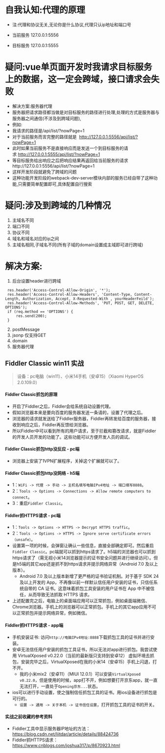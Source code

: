 # 自我认知:代理的原理
* 注:代理和协议无关,无论你是什么协议,代理只认ip地址和端口号

* 当前服务 127.0.0.1:5556
* 目标服务 127.0.0.1:5555

# 疑问:vue单页面开发时我请求目标服务上的数据，这一定会跨域，接口请求会失败
* 解决方案:服务器代理
* 服务器把请求路径都当做是对目标服务的路径进行处理,处理的方式是服务器与服务器之间通信(不涉及到跨域问题),
* 例如:
* 我请求的路径是/api/list/?nowPage=1     
* 对于当前服务而言完整的路径就是  http://127.0.0.1:5556/api/list/?nowPage=1
* 此时如果当前服务不是直接响应而是发送一个到目标服务的请求 http://127.0.0.1:5555/api/list/?nowPage=1
* 等目标服务给出响应之后把响应结果再返回给当前服务的请求http://127.0.0.1:5556/api/list/?nowPage=1
* 这样开发阶段就避免了跨域的问题
* 这种功能开发阶段的webpack-dev-server模块内部的服务已经自带了这种功能,只需要简单配置即可,具体配置自行搜索

# 疑问:涉及到跨域的几种情况
1. 主域名不同
2. 端口不同
3. 协议不同
4. 域名和域名对应的ip之间
5. 主域名相同,子域名不同(所有子域的domain设置成主域即可进行跨域)

# 解决方案:
1. 后台设置header进行跨域
```
 res.header('Access-Control-Allow-Origin', '*');
 res.header('Access-Control-Allow-Headers', 'Content-Type, Content-Length, Authorization, Accept, X-Requested-With , yourHeaderFeild');
 res.header('Access-Control-Allow-Methods', 'PUT, POST, GET, DELETE, OPTIONS');
 if (req.method == 'OPTIONS') {
     res.send(200);
 }
```
2. postMessage
3. jsonp  仅支持GET
4. domain
5. 服务器代理

## Fiddler Classic win11 实战
> 设备：pc电脑（win11）、小米14手机（安卓15）（Xiaomi HyperOS 2.0.109.0）
#### Fiddler Classic抓包的原理
* 开启了Fiddler之后，Fiddler会给系统自动设置代理。
* 假如浏览器本来是要向百度的服务器发送一条请的，设置了代理之后。
* 浏览器的请求就发送给了Fiddler服务器，Fiddler再转发给百度的服务器，接收到响应之后，Fiddler再反馈给浏览器。
* 所以Fiddler中可以看到所有的用户请求，至于拦截和篡改请求，就是Fiddler的开发人员开发的功能了。这些功能可以方便开发人员的调试。
#### Fiddler Classic抓包http没反应 - pc端
* 浏览器上安装了1VPN扩展程序，关掉这个扩展就可以了。
#### Fiddler Classic抓包http没网络 - h5端
* 1：`WiFi -> 代理 -> 手动 -> 主机名填写电脑IPv4地址 -> 端口填写8888`。
* 2：`Tools -> Options -> Connections -> Allow remote computers to connect`。
* 3：重启`Fiddler Classic`。
#### Fiddler抓HTTPS请求 - pc端
* 1：`Tools -> Options -> HTTPS -> Decrypt HTTPS traffic`。
* 2：`Tools -> Options -> HTTPS -> Ignore serve certificate errors（unsafe）`。
* 设置第一项的时候，会弹窗让确认一些信息，直接全部确定即可。然后重启`Fiddler Classic`。pc端就可以抓到https请求了。h5端的浏览器也可以抓到https请求了（需无视小米14浏览器提示的证书安全问题并进行继续访问）。但是h5端的其它app还是抓不到https请求并提示网络异常（Android 7.0 及以上版本）。
  - Android 7.0 及以上版本新增了更严格的证书验证机制。对于基于 SDK 24 及以上开发的 App，不再像以前一样默认信任用户安装的证书，只信任系统自带的 CA 证书。这意味着抓包工具安装的用户证书在 App 中不被信任，从而导致无法抓取 HTTPS 请求。
* 上述配置完之后，电脑上的桌面端应用可以正常抓包，例如桌面端微信、Chrome浏览器。手机上的浏览器可以正常抓包。手机上的其它app应用不可以正常抓包并提示网络异常，例如微信。
#### Fiddler抓HTTPS请求 - app端
* 手机安装证书: 访问`http://电脑IPv4地址:8888`下载抓包工具的证书并进行安装。
* 安卓无法信任用户安装的抓包工具证书，所以无法对app进行抓包。我尝试使用 VirtualXposed v0.22.0（当前的最新版只支持到安卓12） 虚拟环境去抓包，安装完毕之后，VirtualXposed在我的小米14（安卓15）手机上闪退，打不开。
  - 我的小米mix2（安卓11）（MIUI 12.0.1）可以安装`VirtualXposed v0.22.0`，但是使用的时候，app打不开，例如想要打开京东app，就一直无法打开，一直处于`Opening京东...`状态。
* ios可以进行手动设置，使之强制信任抓包工具的证书。用ios设备进行抓包是可行的。
  - `设置 -> 通用 -> 关于本机 -> 证书信任设置`，打开抓包工具的证书的开关。
#### 实战之前收藏的参考资料
* Fiddler工具中显示服务器IP地址的方法：https://blog.csdn.net/liitdar/article/details/88424736
* Fiddler抓HTTPS请求：https://www.cnblogs.com/joshua317/p/8670923.html
